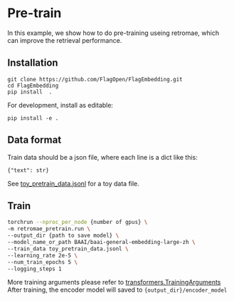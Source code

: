 # Pre-train
In this example, we show how to do pre-training useing retromae, 
which can improve the retrieval performance. 

## Installation
```
git clone https://github.com/FlagOpen/FlagEmbedding.git
cd FlagEmbedding
pip install  .
```
For development, install as editable:
```
pip install -e .
```


## Data format
Train data should be a json file, where each line is a dict like this:
```
{"text": str}
```
See [toy_pretrain_data.jsonl]() for a toy data file.

## Train

```bash
torchrun --nproc_per_node {number of gpus} \
-m retromae_pretrain.run \
--output_dir {path to save model} \
--model_name_or_path BAAI/baai-general-embedding-large-zh \
--train_data toy_pretrain_data.jsonl \
--learning_rate 2e-5 \
--num_train_epochs 5 \
--logging_steps 1
```
More training arguments please refer to [transformers.TrainingArguments](https://huggingface.co/docs/transformers/main_classes/trainer#transformers.TrainingArguments)
After training, the encoder model will saved to `{output_dir}/encoder_model`



